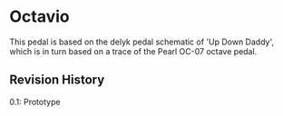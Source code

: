 # Octavio

This pedal is based on the delyk pedal schematic of 'Up Down Daddy', which is in turn
based on a trace of the Pearl OC-07 octave pedal.


## Revision History
0.1: Prototype